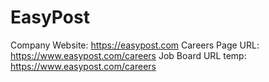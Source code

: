 # EasyPost

Company Website: https://easypost.com
Careers Page URL: https://www.easypost.com/careers
Job Board URL temp: https://www.easypost.com/careers
